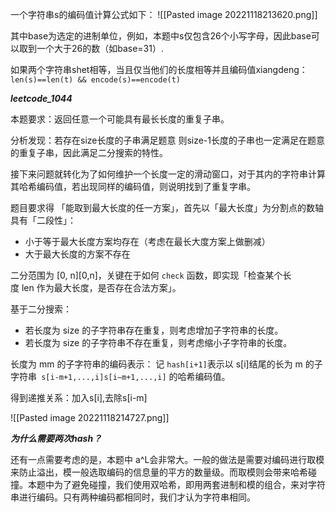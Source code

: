 一个字符串s的编码值计算公式如下：
![[Pasted image 20221118213620.png]]

其中base为选定的进制单位，例如，本题中s仅包含26个小写字母，因此base可以取到一个大于26的数（如base=31）.

如果两个字符串shet相等，当且仅当他们的长度相等并且编码值xiangdeng：
`len(s)==len(t) && encode(s)==encode(t)`

***leetcode_1044***

本题要求：返回任意一个可能具有最长长度的重复子串。

分析发现：若存在size长度的子串满足题意 则size-1长度的子串也一定满足在题意的重复子串，因此满足二分搜索的特性。

接下来问题就转化为了如何维护一个长度一定的滑动窗口，对于其内的字符串计算其哈希编码值，若出现同样的编码值，则说明找到了重复字串。

题目要求得 「能取到最大长度的任一方案」，首先以「最大长度」为分割点的数轴具有「二段性」：
- 小于等于最大长度方案均存在（考虑在最长大度方案上做删减）
- 大于最大长度的方案不存在

二分范围为 [0, n][0,n]，关键在于如何 `check` 函数，即实现「检查某个长度 len 作为最大长度，是否存在合法方案」。

基于二分搜索：

- 若长度为 size 的子字符串存在重复，则考虑增加子字符串的长度。
- 若长度为 size 的子字符串不存在重复，则考虑缩小子字符串的长度。

长度为 mm 的子字符串的编码表示：
记 `hash[i+1]`表示以 s[i]结尾的长为 m 的子字符串` s[i-m+1,...,i]s[i−m+1,...,i]` 的哈希编码值。

得到递推关系：加入s[i],去除s[i-m]

![[Pasted image 20221118214727.png]]

***为什么需要两次hash？***

还有一点需要考虑的是，本题中 a^L会非常大。一般的做法是需要对编码进行取模来防止溢出，模一般选取编码的信息量的平方的数量级。而取模则会带来哈希碰撞。本题中为了避免碰撞，我们使用双哈希，即用两套进制和模的组合，来对字符串进行编码。只有两种编码都相同时，我们才认为字符串相同。





